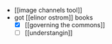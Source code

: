 - [[image channels tool]]
- got [[elinor ostrom]] books
	- [x] [[governing the commons]]
	- [ ] [[understangin]]